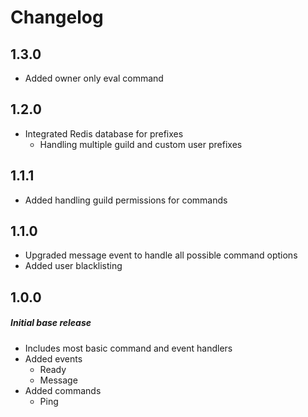 # Changelog

## 1.3.0

- Added owner only eval command

## 1.2.0

- Integrated Redis database for prefixes
  - Handling multiple guild and custom user prefixes

## 1.1.1

- Added handling guild permissions for commands

## 1.1.0

- Upgraded message event to handle all possible command options
- Added user blacklisting

## 1.0.0

##### Initial base release

- Includes most basic command and event handlers
- Added events
  - Ready
  - Message
- Added commands
  - Ping